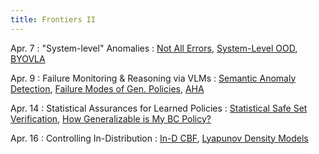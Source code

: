 ```yaml
---
title: Frontiers II 
---
```


Apr. 7
: "System-level" Anomalies
  : [Not All Errors](https://arxiv.org/abs/2403.04745), [System-Level OOD](https://arxiv.org/abs/2212.14020), [BYOVLA](https://arxiv.org/abs/2410.01971)

Apr. 9
: Failure Monitoring & Reasoning via VLMs
  : [Semantic Anomaly Detection](https://arxiv.org/abs/2305.11307), [Failure Modes of Gen. Policies](https://arxiv.org/abs/2410.04640), [AHA](https://aha-vlm.github.io/)

Apr. 14
: Statistical Assurances for Learned Policies
  : [Statistical Safe Set Verification](https://proceedings.mlr.press/v242/lin24a/lin24a.pdf), [How Generalizable is My BC Policy?](https://arxiv.org/abs/2405.05439)

Apr. 16
: Controlling In-Distribution
  : [In-D CBF](https://arxiv.org/abs/2301.12012), [Lyapunov Density Models](https://proceedings.mlr.press/v162/kang22a/kang22a.pdf)